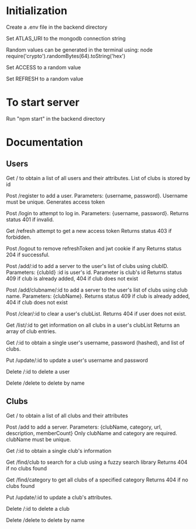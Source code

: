 # Initialization
Create a .env file in the backend directory

Set ATLAS_URI to the mongodb connection string

Random values can be generated in the terminal using:
	node
	require('crypto').randomBytes(64).toString('hex')

Set ACCESS to a random value

Set REFRESH to a random value


# To start server
Run "npm start" in the backend directory

# Documentation
## Users
Get / to obtain a list of all users and their attributes.
List of clubs is stored by id

Post /register to add a user. Parameters: {username, password}. Username must be unique.
Generates access token

Post /login to attempt to log in. Parameters: {username, password}. 
Returns status 401 if invalid.

Get /refresh attempt to get a new access token
Returns status 403 if forbidden.

Post /logout to remove refreshToken and jwt cookie if any
Returns status 204 if successful.

Post /add/:id to add a server to the user's list of clubs using clubID. Parameters: {clubId}
:id is user's id. Parameter is club's id
Returns status 409 if club is already added, 404 if club does not exist

Post /add/clubname/:id to add a server to the user's list of clubs using club name. 
Parameters: {clubName}. Returns status 409 if club is already added, 404 if club does not exist

Post /clear/:id to clear a user's clubList. Returns 404 if user does not exist.

Get /list/:id to get information on all clubs in a user's clubList
Returns an array of club entries.

Get /:id to obtain a single user's username, password (hashed), and list of clubs.

Put /update/:id to update a user's username and password

Delete /:id to delete a user

Delete /delete to delete by name

## Clubs
Get / to obtain a list of all clubs and their attributes

Post /add to add a server. Parameters: {clubName, category, url, description, memberCount}
Only clubName and category are required. clubName must be unique.

Get /:id to obtain a single club's information

Get /find/club to search for a club using a fuzzy search library
Returns 404 if no clubs found

Get /find/category to get all clubs of a specified category
Returns 404 if no clubs found

Put /update/:id to update a club's attributes. 

Delete /:id to delete a club

Delete /delete to delete by name
